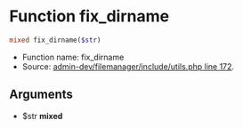 Function fix_dirname
===========================





```php
mixed fix_dirname($str)
```

* Function name: fix_dirname
* Source: [admin-dev/filemanager/include/utils.php line 172](https://github.com/PrestaShop/PrestaShop/blob/1.6.0.14/admin-dev/filemanager/include/utils.php#L172).

Arguments
---------

* $str **mixed**

